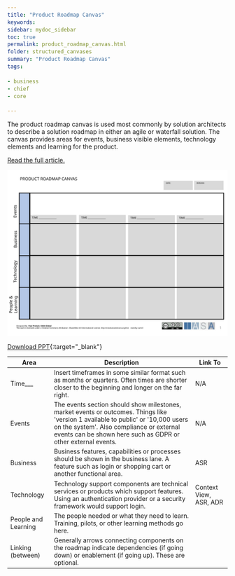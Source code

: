 ```yaml
---
title: "Product Roadmap Canvas"
keywords: 
sidebar: mydoc_sidebar
toc: true
permalink: product_roadmap_canvas.html
folder: structured_canvases
summary: "Product Roadmap Canvas"
tags: 

- business
- chief
- core

---
```


The product roadmap canvas is used most commonly by solution architects to describe a solution roadmap in either an agile or waterfall solution. The canvas provides areas for events, business visible elements, technology elements and learning for the product. 

[Read the full article.](../engagement_model/roadmap.md)

![image001](media/product_roadmap_canvas.svg)

[Download PPT](media/ppt/product_roadmap_canvas.ppt){:target="_blank"}

| Area                | Description                                                                                                                                                                                                                                    | Link To                |
| ------------------- | ---------------------------------------------------------------------------------------------------------------------------------------------------------------------------------------------------------------------------------------------- | ---------------------- |
| Time___             | Insert timeframes in some similar format such as months or quarters. Often times are shorter closer to the beginning and longer on the far right.                                                                                              | N/A                    |
| Events              | The events section should show milestones, market events or outcomes. Things like 'version 1 available to public' or '10,000 users on the system'. Also compliance or external events can be shown here such as GDPR or other external events. | N/A                    |
| Business            | Business features, capabilities or processes should be shown in the business lane. A feature such as login or shopping cart or another functional area.                                                                                        | ASR                    |
| Technology          | Technology support components are technical services or products which support features. Using an authentication provider or a security framework would support login.                                                                         | Context View, ASR, ADR |
| People and Learning | The people needed or what they need to learn. Training, pilots, or other learning methods go here.                                                                                                                                             |                        |
| Linking (between)   | Generally arrows connecting components on the roadmap indicate dependencies (if going down) or enablement (if going up). These are optional.                                                                                                   |                        |